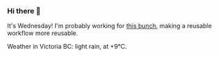 ### Hi there :wave:

It's Wednesday! I'm probably working for [this bunch](https://github.com/kohofinancial), making a reusable workflow more reusable.

Weather in Victoria BC: light rain, at +9°C.
